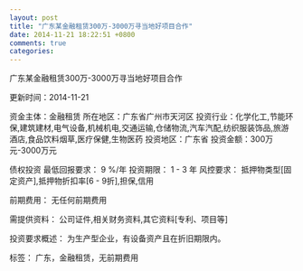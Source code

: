 ```yaml
---
layout: post
title: "广东某金融租赁300万-3000万寻当地好项目合作"
date: 2014-11-21 18:22:51 +0800
comments: true
categories: 
---
```

广东某金融租赁300万-3000万寻当地好项目合作



更新时间：2014-11-21

资金主体：金融租赁
所在地区：广东省广州市天河区
投资行业：化学化工,节能环保,建筑建材,电气设备,机械机电,交通运输,仓储物流,汽车汽配,纺织服装饰品,旅游酒店,食品饮料烟草,医疗保健,生物医药
投资地区：广东省
投资金额：300万元-3000万元

债权投资
最低回报要求：
                            9 %/年
                                                                                投资期限：
                            1 - 3 年
                                                                                                                                        风控要求：
                            抵押物类型[固定资产],抵押物折扣率[6 - 9折],担保,信用

前期费用：
无任何前期费用

需提供资料：
公司证件,相关财务资料,其它资料[专利、项目等]

投资要求概述：
为生产型企业，有设备资产且在折旧期限内。

标签：
广东，金融租赁，无前期费用


